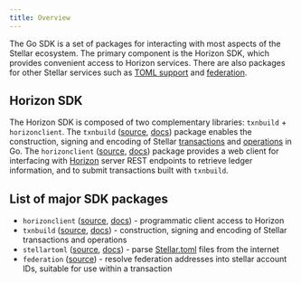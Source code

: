 ```yaml
---
title: Overview
---
```


The Go SDK is a set of packages for interacting with most aspects of the Stellar ecosystem. The primary component is the Horizon SDK, which provides convenient access to Horizon services. There are also packages for other Stellar services such as [TOML support](https://github.com/stellar/stellar-protocol/blob/master/ecosystem/sep-0001.md) and [federation](https://github.com/stellar/stellar-protocol/blob/master/ecosystem/sep-0002.md).

## Horizon SDK

The Horizon SDK is composed of two complementary libraries: `txnbuild` + `horizonclient`.
The `txnbuild` ([source](https://github.com/lantah/go/tree/master/txnbuild), [docs](https://godoc.org/github.com/lantah/go/txnbuild)) package enables the construction, signing and encoding of Stellar [transactions](https://developers.stellar.org/docs/glossary/transactions/) and [operations](https://developers.stellar.org/docs/start/list-of-operations/) in Go. The `horizonclient` ([source](https://github.com/lantah/go/tree/master/clients/horizonclient), [docs](https://godoc.org/github.com/lantah/go/clients/horizonclient)) package provides a web client for interfacing with [Horizon](https://developers.stellar.org/docs/start/introduction/) server REST endpoints to retrieve ledger information, and to submit transactions built with `txnbuild`.

## List of major SDK packages

- `horizonclient` ([source](https://github.com/lantah/go/tree/master/clients/horizonclient), [docs](https://godoc.org/github.com/lantah/go/clients/horizonclient)) - programmatic client access to Horizon
- `txnbuild` ([source](https://github.com/lantah/go/tree/master/txnbuild), [docs](https://godoc.org/github.com/lantah/go/txnbuild)) - construction, signing and encoding of Stellar transactions and operations
- `stellartoml` ([source](https://github.com/lantah/go/tree/master/clients/stellartoml), [docs](https://godoc.org/github.com/lantah/go/clients/stellartoml)) - parse [Stellar.toml](../../guides/concepts/stellar-toml.md) files from the internet
- `federation` ([source](https://godoc.org/github.com/lantah/go/clients/federation)) - resolve federation addresses  into stellar account IDs, suitable for use within a transaction

